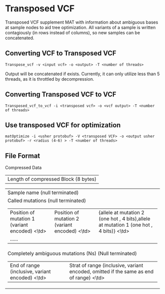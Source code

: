 # Transposed VCF
Transposed VCF supplement MAT with information about ambiguous bases at sample nodes to aid tree optimization. All variants of a sample is written contagiously (in rows instead of columns), so new samples can be concatenated.
## Converting VCF to Transposed VCF
```
Transpose_vcf -v <input vcf> -o <output> -T <number of threads>
```
Output will be concatenated if exists. Currently, it can only utilize less than 5 threads, as it is throttled by decompression.
## Converting Transposed VCF to VCF
```
Transposed_vcf_to_vcf -i <transposed vcf> -o <vcf output> -T <number of threads>
```
## Use transposed VCF for optimization
```
matOptimize -i <usher protobuf> -V <transposed VCF> -o <output usher protobuf> -r <radius (4-6) > -T <number of threads>
```
## File Format
<table>
  <tbody>
    <tr>
        <td>Length of compressed Block (8 bytes)</td>
    </tr>
    <tr>
        Compressed Data
        <table>
            <tbody>
                <tr>
                    <td> Sample name (null terminated) </td>
                </tr>
                <tr>
                    <td> Called mutations (null terminated)
                        <table>
                        <tbody>
                        <tr>
                            <td> Position of mutation 1 (variant encoded) <\td>
                            <td> Position of mutation 2 (variant encoded) <\td>
                            <td> {allele at mutation 2 (one hot , 4 bits),allele at mutation 1 (one hot , 4 bits)} <\td>
                        </tr>
                        <tr> <td> ...... </td></tr>
                        </tbody>
                        </table>
                    </td>
                </tr>
                <tr>
                    <td>
                        Completely ambiguous mutations (Ns) (Null terminated)
                        <table>
                        <tbody>
                        <tr>
                            <td> End of range (inclusive, variant encoded) <\td>
                            <td> Strat of range (inclusive, variant encoded, omitted if the same as end of range)  <\td>
                        </tr>
                        </tbody>
                        </table>
                    </td>
                </tr>
            </tbody>
        </table>
    </tr>
  </tbody>
</table>